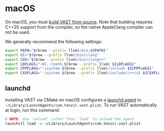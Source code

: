 # macOS

On macOS, you must [build VAST from source](/docs/setup-vast/build). Note that
building requires C++20 support from the compiler, so the native AppleClang
compiler can not be used.

We generally recommend the following settings:

```bash
export PATH="$(brew --prefix llvm)/bin:${PATH}"
export CC="$(brew --prefix llvm)/bin/clang"
export CXX="$(brew --prefix llvm)/bin/clang++"
export LDFLAGS="-Wl,-rpath,$(brew --prefix llvm) ${LDFLAGS}"
export CPPFLAGS="-isystem $(brew --prefix llvm)/include ${CPPFLAGS}"
export CXXFLAGS="-isystem $(brew --prefix llvm)/include/c++/v1 ${CXXFLAGS}"
```

 ## launchd
 
 Installing VAST via CMake on macOS configures a [launchd
 agent](https://www.launchd.info) to
 `~/Library/LaunchAgents/com.tenzir.vast.plist`. To run VAST automatically at
 login, run this command:

 ```bash
 # NOTE: Use 'unload' rather than 'load' to unload the agent
 launchctl load -w ~/Library/LaunchAgents/com.tenzir.vast.plist
 ```
